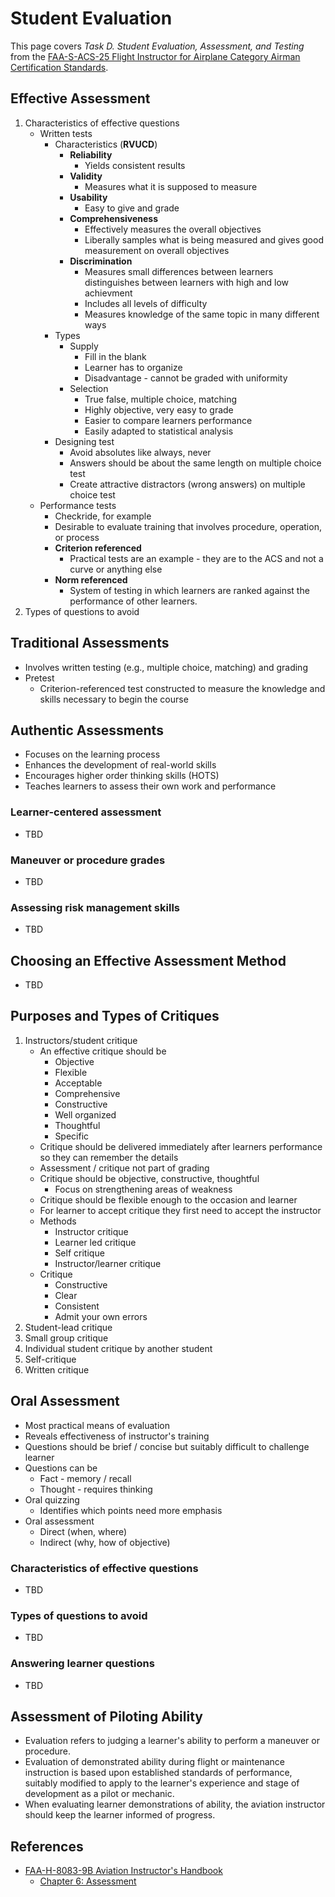 # Student Evaluation

This page covers *Task D. Student Evaluation, Assessment, and Testing* from the [FAA-S-ACS-25 Flight Instructor for Airplane Category Airman Certification Standards](https://www.faa.gov/training_testing/testing/acs/cfi_airplane_acs_25.pdf).

## Effective Assessment

1. Characteristics of effective questions
    * Written tests
        * Characteristics (**RVUCD**)
            * **Reliability**
                * Yields consistent results
            * **Validity**
                * Measures what it is supposed to measure
            * **Usability**
                * Easy to give and grade
            * **Comprehensiveness**
                * Effectively measures the overall objectives
                * Liberally samples what is being measured and gives good measurement on overall objectives
            * **Discrimination**
                * Measures small differences between learners distinguishes between learners with high and low achievment
                * Includes all levels of difficulty
                * Measures knowledge of the same topic in many different ways
        * Types
            * Supply
                * Fill in the blank
                * Learner has to organize
                * Disadvantage - cannot be graded with uniformity
            * Selection
                * True false, multiple choice, matching
                * Highly objective, very easy to grade
                * Easier to compare learners performance
                * Easily adapted to statistical analysis
        * Designing test
            * Avoid absolutes like always, never
            * Answers should be about the same length on multiple choice test
            * Create attractive distractors (wrong answers) on multiple choice test
    * Performance tests
        * Checkride, for example
        * Desirable to evaluate training that involves procedure, operation, or process
        * **Criterion referenced**
            * Practical tests are an example - they are to the ACS and not a curve or anything else
        * **Norm referenced**
            * System of testing in which learners are ranked against the performance of other learners.
2. Types of questions to avoid

## Traditional Assessments

* Involves written testing (e.g., multiple choice, matching) and grading
* Pretest
    * Criterion-referenced test constructed to measure the knowledge and skills necessary to begin the course

## Authentic Assessments

* Focuses on the learning process
* Enhances the development of real-world skills
* Encourages higher order thinking skills (HOTS)
* Teaches learners to assess their own work and performance

### Learner-centered assessment

* TBD

### Maneuver or procedure grades

* TBD

### Assessing risk management skills

* TBD

## Choosing an Effective Assessment Method

* TBD

## Purposes and Types of Critiques

1. Instructors/student critique
    * An effective critique should be
        * Objective
        * Flexible
        * Acceptable
        * Comprehensive
        * Constructive
        * Well organized
        * Thoughtful
        * Specific
    * Critique should be delivered immediately after learners performance so they can remember the details
    * Assessment / critique not part of grading
    * Critique should be objective, constructive, thoughtful
        * Focus on strengthening areas of weakness
    * Critique should be flexible enough to the occasion and learner
    * For learner to accept critique they first need to accept the instructor
    * Methods
        * Instructor critique
        * Learner led critique
        * Self critique
        * Instructor/learner critique
    * Critique
        * Constructive
        * Clear
        * Consistent
        * Admit your own errors
2. Student-lead critique
3. Small group critique
4. Individual student critique by another student
5. Self-critique
6. Written critique

## Oral Assessment

* Most practical means of evaluation
* Reveals effectiveness of instructor's training
* Questions should be brief / concise but suitably difficult to challenge learner
* Questions can be
    * Fact - memory / recall
    * Thought - requires thinking
* Oral quizzing
    * Identifies which points need more emphasis
* Oral assessment
    * Direct (when, where)
    * Indirect (why, how of objective)

### Characteristics of effective questions

* TBD

### Types of questions to avoid

* TBD

### Answering learner questions

* TBD

## Assessment of Piloting Ability

* Evaluation refers to judging a learner's ability to perform a maneuver or procedure.
* Evaluation of demonstrated ability during flight or maintenance instruction is based upon established standards of performance, suitably modified to apply to the learner's experience and stage of development as a pilot or mechanic.
* When evaluating learner demonstrations of ability, the aviation instructor should keep the learner informed of progress.

## References

* [FAA-H-8083-9B Aviation Instructor's Handbook](https://www.faa.gov/regulations_policies/handbooks_manuals/aviation/aviation_instructors_handbook)
    * [Chapter 6: Assessment](https://www.faa.gov/sites/faa.gov/files/regulations_policies/handbooks_manuals/aviation/aviation_instructors_handbook/08_aih_chapter_6.pdf)
